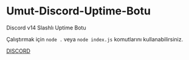# Umut-Discord-Uptime-Botu
Discord v14 Slashlı Uptime Botu

Çalıştırmak için ```node .``` veya ```node index.js``` komutlarını kullanabilirsiniz.

[DISCORD](https://discord.gg/z4a4uDzefN)
